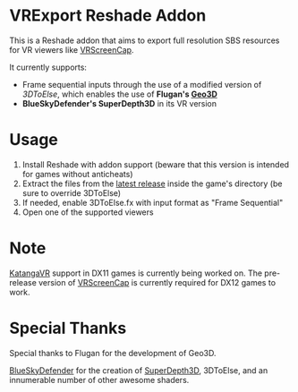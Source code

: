 # VRExport Reshade Addon
This is a Reshade addon that aims to export full resolution SBS resources for VR viewers like [VRScreenCap](https://github.com/artumino/VRScreenCap).

It currently supports:
- Frame sequential inputs through the use of a modified version of *3DToElse*, which enables the use of **Flugan's [Geo3D](http://patreon.com/Flugan)**
- **BlueSkyDefender's SuperDepth3D** in its VR version

# Usage
1. Install Reshade with addon support (beware that this version is intended for games without anticheats)
2. Extract the files from the [latest release](https://github.com/artumino/ReshadeVRExport/releases) inside the game's directory (be sure to override 3DToElse)
3. If needed, enable 3DToElse.fx with input format as "Frame Sequential"
4. Open one of the supported viewers

# Note
[KatangaVR](https://store.steampowered.com/app/1127310/HelixVision/) support in DX11 games is currently being worked on.
The pre-release version of [VRScreenCap](https://github.com/artumino/VRScreenCap/releases/tag/0.3.0-dev3) is currently required for DX12 games to work.

# Special Thanks
Special thanks to Flugan for the development of Geo3D.

[BlueSkyDefender](https://github.com/BlueSkyDefender) for the creation of [SuperDepth3D](https://depth3d.info), 3DToElse, and an innumerable number of other awesome shaders.